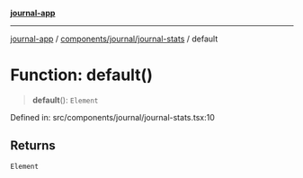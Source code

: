 [**journal-app**](../../../../README.md)

***

[journal-app](../../../../modules.md) / [components/journal/journal-stats](../README.md) / default

# Function: default()

> **default**(): `Element`

Defined in: src/components/journal/journal-stats.tsx:10

## Returns

`Element`
